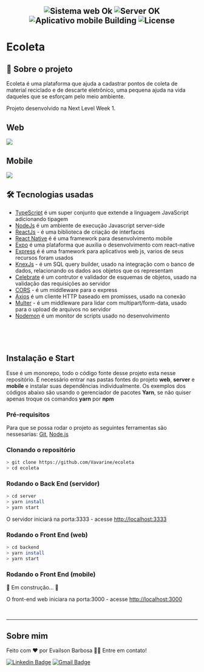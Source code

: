 <h2 align="center">
  <img src="https://img.shields.io/badge/web-ok-success?style=flat-square" alt="Sistema web Ok" />
  <img src="https://img.shields.io/badge/server-ok-success?style=flat-square" alt="Server OK" />
  <img src="https://img.shields.io/badge/app mobile-ok-success?style=flat-square" alt="Aplicativo mobile Building" />
  <img src="https://img.shields.io/badge/license-MIT-00b8d3?style=flat-square" alt="License" />
</h2>

# Ecoleta

## 🔎 Sobre o projeto
<p>Ecoleta é uma plataforma que ajuda a cadastrar pontos de coleta de material reciclado e de descarte eletrônico, uma pequena ajuda na vida daqueles que se esforçam pelo meio ambiente.</p>

<p>Projeto desenvolvido na Next Level Week 1.</p>

## Web
<p>
  <img src='https://uploaddeimagens.com.br/images/002/724/251/full/web.png?1592944117'>
</P>

## Mobile
<p>
  <img src='https://uploaddeimagens.com.br/images/002/724/283/original/mobile.png?1592944704'>
</p>

## 🛠 Tecnologias usadas

- [TypeScript](https://www.typescriptlang.org) é um super conjunto que extende a linguagem JavaScript adicionando tipagem
- [NodeJs](https://nodejs.org/en/) é um ambiente de execução Javascript server-side
- [ReactJs](https://reactjs.org) - é uma biblioteca de criação de interfaces
- [React Native](https://reactnative.dev) é é uma framework para desenvolvimento mobile
- [Expo](https://expo.io)  é uma plataforma que auxilia o desenvolvimento com react-native
- [Express](https://expressjs.com/) é é uma framework para aplicativos web js, varios de seus recursos foram usados
- [KnexJs](http://knexjs.org) - é um SQL query builder, usado na integração com o banco de dados, relacionando os dados aos objetos que os representam 
- [Celebrate](https://github.com/arb/celebrate) é um contrutor e validador de esquemas de objetos, usado na validação das requisições ao servidor
- [CORS](https://www.npmjs.com/package/cors) - é um middleware para o express
- [Axios](https://github.com/axios/axios) é um cliente HTTP baseado em promisses, usado na conexão 
- [Multer](https://www.npmjs.com/package/multer) - é um middleware para lidar com multipart/form-data, usado para o upload de arquivos no servidor
- [Nodemon](https://nodemon.io/) é um monitor de scripts usado no desenvolvimento

<p>&nbsp;</p>
<p>&nbsp;</p>

## Instalação e Start
Esse é um monorepo, todo o código fonte desse projeto esta nesse repositório. É necessário entrar nas pastas fontes do projeto **web**, **server** e **mobile** e instalar suas dependências individualmente. Os exemplos dos códigos abaixo são usando o gerenciador de pacotes **Yarn**, se não quiser apenas troque os comandos **yarn** por **npm** 

### Pré-requisitos
Para que se possa rodar o projeto as seguintes ferramentas são nessesarias:
[Git](https://git-scm.com), [Node.js](https://nodejs.org/en/)

### Clonando o repositório

```bash
> git clone https://github.com/Vavarine/ecoleta
> cd ecoleta
```

### Rodando o Back End (servidor)

```bash
> cd server
> yarn install
> yarn start
```

O servidor iniciará na porta:3333 - acesse <http://localhost:3333> 

### Rodando o Front End (web)

```bash
> cd backend
> yarn install
> yarn start
```

### Rodando o Front End (mobile)

🚧 Em construção... 🚧

O front-end web iniciara na porta:3000 - acesse <http://localhost:3000> 

<p>&nbsp;</p>

---

## Sobre mim

Feito com ❤️ por Evailson Barbosa 👋🏽 Entre em contato!

[![Linkedin Badge](https://img.shields.io/badge/-Evailson-blue?style=flat-square&logo=Linkedin&logoColor=white&link=https://www.linkedin.com/in/evailson-barbosa/)](https://www.linkedin.com/in/evailson-barbosa/) 
[![Gmail Badge](https://img.shields.io/badge/-evailson.m.barbosa@gmail.com-c14438?style=flat-square&logo=Gmail&logoColor=white&link=mailto:evailson.m.barbosa@gmail.com)](mailto:evailson.m.barbosa@gmail.com)

